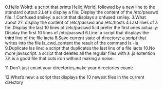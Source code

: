 0.Hello Wolrd:
a script that prints Hello,World, followed by a new line to the standard output
2.Let's display a file:
Display the content of the /etc/passwd file.
1.Confused smiley:
a script that displays a onfused smiley.
3.What about 2?:
display the content of /etc/passwd and /etc/hosts
4.Last lines of a fie:
Display the last 10 lines of /etc/passwd
5.id prefer the first ones actually:
Display the first 10 lines of /etc/passwd
6.Line:
a script that displays the third line of the file iacta
8.Save current state of directory:
a script that writes into the file ls_cwd_content the result of the command ls -la
9.Duplicate las line:
a script that duplicates the last line of a file iacta
10.No more javascript:
a script that deletes all the regular files with a .js extention
7.it is a good file that cuts iron without making a noise:

11.Don't just count your directories,make your directories count:

12.What’s new:
a script that displays the 10 newest files in the current directory
